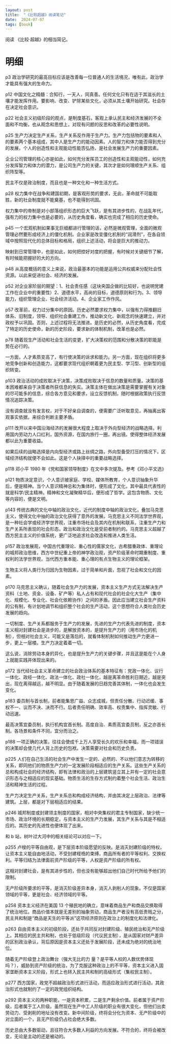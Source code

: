 ```yaml
---
layout: post
title:  "《比较超越》阅读笔记"
date:  2024-07-07
tags: [book]
---
```


  阅读 《比较·超越》的相当简记。

# 明细

p3 政治学研究的最高目标应该是改善每一位普通人的生活境况，唯有此，政治学才能具有强大的生命力。


p12 中国文化之精髓：合知行，一天人，同真善。任何文化只有在适于其滋长的土壤才能发挥作用。要影响、改变、铲除某些文化，必须从其土壤开始研究。社会存在决定社会意识。


p22 社会主义初级阶段的观点，是制度基石，客观上承认民主和经济发展的不全面和不均衡，也从观念和思想上，对现有问题的反思和改革的必要性说明。


p25 生产力决定生产关系，生产关系反作用于生产力。生产力包括物的要素和人的要素两个基本组成，其中人是生产力的能动因素。人的智力和体力能否得到充分的发展，个人的创造性和主观能动性能否弘扬，是社会发展生产力的重要因素。

企业公司管理的核心亦是如此，如何充分发挥员工的创造性和主观能动性，如何充分发挥智力和体力的潜力，是公司生产力的关键，其次才是如何理顺生产关系、组织阵型等。

民主不仅是政治制度，而且也是一种文化和一种生活方式。


p28 权力集中在战争和建国初期，是客观形势的要求，无此，革命就不可能取胜，新的社会制度就不能奠基，也不能得到巩固。

权力集中的帝制是对小部落组织形态的巨大飞跃，是有其进步性的，在战乱年代，强有力的权力集中也是必要的，从历史角度看，确实也完成了相应的历史使命。


p45 一个宏观机制如果事无巨细都进行管理的话，必然是微观管理，全面的微观管理必然要形成经济上的僵化机制。企业家是改变僵化机制的“润滑剂”，在各自领域中按照现代化的总体目标和格局，组织上述活动，将会是巨大的推动力。

映射到日常管理中，也是如此，如何把控好对度的把握，有时候对关键细节了解，有时候能把握好的大的方向。


p48 从高度概括的意义上来说，政治最基本的功能是运用公共权威来分配社会性资源。以此来促进社会、经济的发展。


p52 对企业家阶层的期望：1、社会责任感（这块央国企做的比较好，也说明党建工作在企业中的重要性）2、道德水平，高尚的目标，道德原则和行为。3、领导能力，组织管理企业、社会经济活动。4、企业家工作作风。


p57 改革前，权力过分集中的原因。历史必然要求权力集中，以强有力得推翻旧体系、旧制度，领导、组织社会重建工作，推动新文化、新观念的快速建立，并对政权予以巩固。否则，上述过程将无法推进。是历史的必然，从历史角度看，完成了特定的历史使命，新的历史阶段，要求新的体制机制，改革也是必然。


p78 随着现生产活动和社会生活的变更，扩大决策权的范围和分散决策的职能是势在必行的。

一方面，人才素质变高了，有行使决策的诉求和能力。另一方面，现在组织将更多地竞争创新和创造能力，这都要求现代组织朝着更为民主型、学习型、创新型的组织转变。


p103 政治活动的成败取决于决策，决策成败取决于信息的数量和质量。决策的基本困难都来自于决策者所获信息的失实。决策主体在做出决策是需要掌握有关对象的尽可能多的信息，综合各方意见和要求，设立反馈机制，随时根据政策执行反馈情况追踪决策。

没有调查就没有发言权，对于不好亲自调查的，便需要广泛听取意见，再抽离出客观事实依据，来综合判断主要矛盾。


p111 改开以来中国沿海经济的发展很大程度上取决于外向型经济的战略选择。利用国内劳动力人口红利，国外资源，在国内旅行一圈，再出镜。使得整体经济发展都以此为重要收益。

如果后续的战略选择是内向型经济或路上丝绸之路，外向型备受打压的情况下，区域经济结构就便不会如此。这是个人抉择中的重要战略选择。


p118 邓小平 1980 年《党和国家领导制度》在文中多次提及。参考《邓小平文选》


p121 物质决定意识，个人意识被家庭、学校、媒体所教育，个人意识抽象升华后，便是精神。当个人意识精神总和为集体时，便形成了文化，其中最具代表性的就是科学/民主精神。精神和文化凝聚精华后，便形成了哲学。这包含物质、文化等内容的，便是文明。


p143 传统古典的文化中轴的政治文化，近代的制度中轴的政治文化，叠加马克思主义，使得文化中抽的政治文化获得了意外的发展。马克思主义不同法学世界观，是一种社会学或经济学世界观，注重市场社会及其内在机制和联系，注重生产力和生产关系所表现的社会形态，政治和政治文化是受前者制约的。马克思主义超越了西方民主主义的价值系统，更广泛地追求社会改造和推进人类生活。


p157 政治发展观，中国古代重理论、重心性的儒家文化，古希腊重政体、重理论的城邦政治思维，西方中世纪重上帝的神学政治观，资产阶级革命时期重制度、重权利的法学世界观，当代西方重本能、重心理的有点生物主义的理论框架。

生物主义将人类行为归因为生物因素，过于简单和片面，忽视了社会和文化的因素。


p170 马克思主义确认，随着社会生产力的发展，资本主义生产方式无法解决生产资料（土地、资金、设备、矿产等）私人占有和现代社会的社会化大生产（集中化、规模化、专业化、社会化依赖协作）之间的矛盾。因此应当建立社会生产资料的公有制，有计划地调节和组织整个社会的生产活动，这个思想符合人类社会历史发展的趋向。

一切制度、生产关系都服务于生产力的发展，先进的生产力代表先进的制度，资本主义相对封建社会是进步的，是解放资本的，是提升生产力的（用市场化的机制），但相对社会主义，可能又是落后的，就看体制机制如何推动生产力更进一步，更上一层楼。生产力决定着着一切。

这么说，消除劳动本身的异化，也是提升生产力的关键步骤，并且这是能在个人身上就能实践并体现出来的。


p172 当代经社会主义革命建立的社会政治体系的基本特征有：党政一体化、议行一体化、政经一体化、政法一体化、政社一体化，越是离革命胜利日期近，越是突出，现在离得越远，越不明显。由于随着发展的日趋完善其体制，一体化也会发生变化。


p183 委员制与首长制，前者能集思广益、众志成城，但责任分散、行动迟缓、事权不一、议而不决、决而不行。后者责任明确、效率高、权责集中、指挥灵敏、行动迅速。

最高决策宜委员制，执行机构宜首长制。高度自治、素质高宜委员制，反之亦首长制。各场景和条件不同，宜分而治之。


p188  一项正确的决策，往往会使成千上万人享受长久的欢乐和幸福，而一项错误的决策却会使几代人背上历史的包袱。决策需要对社会和历史负责。


p225 人们在自己生活的社会生产中发生一定的、必然的、不以他们意志为转移的关系，即同他们的物质生产力的一定发展阶段相适应的生产关系。这些生产关系的总和构成社会的经济结构，即有法律和政治的上层建筑竖立其上并有一定的社会意识形态与之相适应的现实基础。物质生活的生存方式制约着整个社会生活、政治生活和精神生活的过程。


生产力决定生产关系，生产关系总和构成经济结构，并由其决定上层政治、法律等建筑。上层，都是对下层相适应的结果。


p246 城邦制度或封建领主制度的国家，相对中央集权的君主专制国家，缺少统一市场、政治环境的长期稳定，与资本主义的生产力发展，其生产关系与其是不相适应的。其历史的先进性也便体现了出来。

和 b 站，树叶过大河中的相关结论可以对应一下。


p255 卢梭的平等自由观，是下层资本阶级愿望的反映。是消灭封建阶级的特权，让资本主义能自由地活动，不受封建桎梏的束缚，商品所有者的平等权利、交换权利。平等归结为法律面前资产阶级的平等，人权是资产阶级的所有权。

这相对封建社会，是有其进步性的，但也没有能够超出他们自己时代所给予他们的限制。

无产阶级所要求的平等，是消灭阶级差异本身，消灭人剥削人的现象。不仅是国家领域的平等，更是社会、经济领域的平等。


p258 资本主义经济在美国 13 个殖民地的确立，意味着商品生产和商品交换取得了统治地位。商品价值本就是无差别的抽象劳动，商品生产者没有高低贵贱之分，民主共和制是“商品是天生的平等派”这项经济原则在政治上的制度化和法律化。



p263 自由资本主义的初级阶段，还处于共同反对封建阶级、殖民统治和无产阶级上。其相应的民主共和制，也处于低级阶段（代议民主制），是从国家对财产差异的区别政治承认，背后原因是资本主义还处于发展阶段，还未成为绝对的统治地位。

随着无产阶级登上政治舞台（强大无比的力
量？是平等人权的人数优势体现吗？），威胁到资产阶级的统治，为了克服这种政治上的不平等，资本主义进入国家垄断资本主义阶段，形式上也转入民主共和制的高级形式（集权民主制）。



p277 西方国家，政党不超越政治形式进行活动，而适应政治形式进行活动，其政治形式也就制约了一定的政党组织结构。


p292 资本主义的两种职能，一是资本积累，二是生产剩余价值。前者属于资产阶级，后者属于工人阶级。虽然现在生产中工人阶级的职业有很大变化，但他们出卖劳动力、受剥削的地址没有改变。新中间阶级，终将会分化为资本、无产阶级中的对立面的一个，且无产阶级仍占社会绝大多数。

历史总由大多数驱动，且往符合大多数人利益的方向发展。不符合的，终将会被改变，无论是主动的还是被动的。



